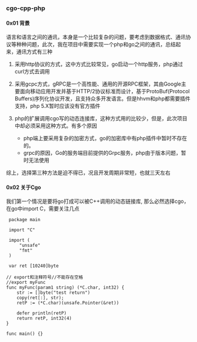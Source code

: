 ### cgo-cpp-php

#### 0x01 背景

语言和语言之间的通讯，本身是一个比较复杂的问题，要考虑到数据格式、通讯协议等种种问题，此次，我在项目中需要实现一个php和go之间的通讯，总结起来，通讯方式有三种
1. 采用http协议的方式，这中方式比较常见，go启动一个http服务，php通过curl方式去调用
2. 采用gcpc方式，gRPC是一个高性能、通用的开源RPC框架，其由Google主要面向移动应用开发并基于HTTP/2协议标准而设计，基于ProtoBuf(Protocol Buffers)序列化协议开发，且支持众多开发语言。但是hhvm和php都需要插件支持，php 5.X暂时应该没有官方插件
3. php的扩展调用cgo写的动态连接库，这种方式用的比较少，但是，此次项目中却必须采用这种方式。有多个原因
	
	- php端上要采用复杂的加密方式，go的加密库中有php插件中暂时不存在的。
	- grpc的原因，Go的服务端目前提供的Grpc服务，php由于版本问题，暂时无法使用

综上，选择第三种方法是迫不得已，况且开发周期非常短，也就三天左右	

#### 0x02 关于Cgo

我们第一个情况是要将go打成可以被C++调用的动态链接库, 那么必然选择cgo，在go中import C，需要关注几点
	
	 package main

	 import "C" 
	 
	 import (
		 "unsafe"
		 "fmt"
	 )
	 
	 var ret [10240]byte
 
	// export和注释符号//不能存在空格
	//export myFunc
	func myFunc(param1 string) (*C.char, int32) {
		str := []byte("test return")
		copy(ret[:], str);
		retP := (*C.char)(unsafe.Pointer(&ret))

		defer println(retP)
		return retP, int32(4)
	}
 
	func main() {}

